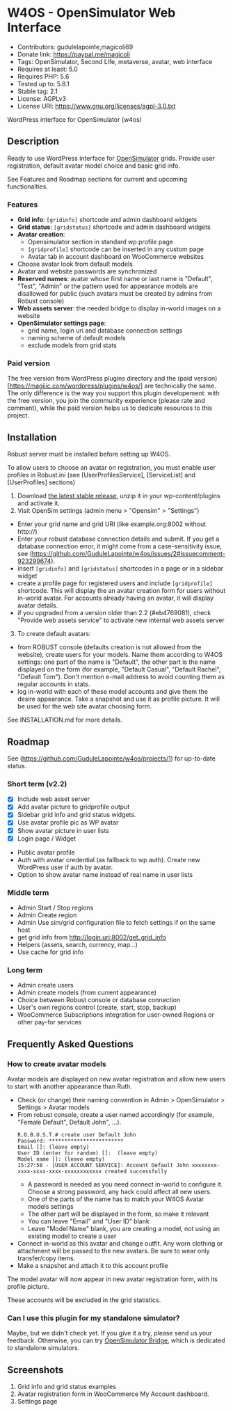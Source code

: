 # W4OS - OpenSimulator Web Interface
* Contributors: gudulelapointe,magicoli69
* Donate link: https://paypal.me/magicoli
* Tags: OpenSimulator, Second Life, metaverse, avatar, web interface
* Requires at least: 5.0
* Requires PHP: 5.6
* Tested up to: 5.8.1
* Stable tag: 2.1
* License: AGPLv3
* License URI: https://www.gnu.org/licenses/agpl-3.0.txt

WordPress interface for OpenSimulator (w4os)

## Description

Ready to use WordPress interface for [OpenSimulator](http://opensimulator.org/) grids. Provide user registration, default avatar model choice and basic grid info.

See Features and Roadmap sections for current and upcoming functionalties.

### Features

- **Grid info**: `[gridinfo]` shortcode and admin dashboard widgets
- **Grid status**: `[gridstatus]` shortcode and admin dashboard widgets
- **Avatar creation**:
  - Opensimulator section in standard wp profile page
  - `[gridprofile]` shortcode can be inserted in any custom page
  - Avatar tab in account dashboard on WooCommerce websites
- Choose avatar look from default models
- Avatar and website passwords are synchronized
- **Reserved names**: avatar whose first name or last name is "Default", "Test", "Admin" or the pattern used for appearance models are disallowed for public (such avatars must be created by admins from Robust console)
- **Web assets server**: the needed bridge to display in-world images on a website
- **OpenSimulator settings page**:
  - grid name, login uri and database connection settings
  - naming scheme of default models
  - exclude models from grid stats

### Paid version

The free version from WordPress plugins directory and the (paid version)[https://magiiic.com/wordpress/plugins/w4os/] are technically the same. The only difference is the way you support this plugin developement: with the free version, you join the community experience (please rate and comment), while the paid version helps us to dedicate resources to this project.

## Installation

Robust server must be installed before setting up W4OS.

To allow users to choose an avatar on registration, you must enable user profiles in Robust.ini (see [UserProfilesService], [ServiceList] and [UserProfiles] sections)

1. Download [the latest stable release](https://magiiic.com/updates/?action=download&slug=w4os), unzip it in your wp-content/plugins and activate it.
2. Visit OpenSim settings (admin menu > "Opensim" > "Settings")
  - Enter your grid name and grid URI (like example.org:8002 without http://)
  - Enter your robust database connection details and submit. If you get a database connection error, it might come from a case-sensitivity issue, see (https://github.com/GuduleLapointe/w4os/issues/2#issuecomment-923299674).
  - insert `[gridinfo]` and `[gridstatus]` shortcodes in a page or in a sidebar widget
  - create a profile page for registered users and include `[gridprofile]` shortcode. This will display the an avatar creation form for users without in-world avatar. For accounts already having an avatar, it will display avatar details.
  - if you upgraded from a version older than 2.2 (#eb4769081), check "Provide web assets service" to activate new internal web assets server
3. To create default avatars:
  - from ROBUST console (defaults creation is not allowed from the website), create users for your models. Name them according to W4OS settings: one part of the name is "Default", the other part is the name displayed on the form (for example, "Default Casual", "Default Rachel", "Default Tom"). Don't mention e-mail address to avoid counting them as regular accounts in stats.
  - log in-world with each of these model accounts and give them the desire appearance. Take a snapshot and use it as profile picture. It will be used for the web site avatar choosing form.

See INSTALLATION.md for more details.

## Roadmap

See (https://github.com/GuduleLapointe/w4os/projects/1) for up-to-date status.

### Short term (v2.2)

- [x] Include web asset server
- [x] Add avatar picture to gridprofile output
- [x] Sidebar grid info and grid status widgets.
- [x] Use avatar profile pic as WP avatar
- [x] Show avatar picture in user lists
- [x] Login page / Widget
- Public avatar profile
- Auth with avatar credential (as fallback to wp auth).
  Create new WordPress user if auth by avatar.
- Option to show avatar name instead of real name in user lists

### Middle term

- Admin Start / Stop regions
- Admin Create region
- Admin Use sim/grid configuration file to fetch settings if on the same host
- get grid info from http://login.uri:8002/get_grid_info
- Helpers (assets, search, currency, map...)
- Use cache for grid info

### Long term

- Admin create users
- Admin create models (from current appearance)
- Choice between Robust console or database connection
- User's own regions control (create, start, stop, backup)
- WooCommerce Subscriptions integration for user-owned Regions or other pay-for services

## Frequently Asked Questions

### How to create avatar models

Avatar models are displayed on new avatar registration and allow new users to start with another appearance than Ruth.

* Check (or change) their naming convention in Admin > OpenSimulator > Settings > Avatar models
* From robust console, create a user named accordingly (for example, "Female Default", Default John", ...).
    ```
    R.O.B.U.S.T.# create user Default John
    Password: ************************
    Email []: (leave empty)
    User ID (enter for random) []:  (leave empty)
    Model name []: (leave empty)
    15:27:58 - [USER ACCOUNT SERVICE]: Account Default John xxxxxxxx-xxxx-xxxx-xxxx-xxxxxxxxxxxx created successfully
    ```
  - A password is needed as you need connect in-world to configure it.
    Choose a strong password, any hack could affect all new users.
  - One of the parts of the name has to match your W4OS Avatar models settings
  - The other part will be displayed in the form, so make it relevant
  - You can leave "Email" and "User ID" blank
  - Leave "Model Name" blank, you are creating a model, not using an existing model to create a user
* Connect in-world as this avatar and change outfit. Any worn clothing or attachment will be passed to the new avatars. Be sure to wear only transfer/copy items.
* Make a snapshot and attach it to this account profile

The model avatar will now appear in new avatar registration form, with its profile picture.

These accounts will be excluded in the grid statistics.

### Can I use this plugin for my standalone simulator?

Maybe, but we didn't check yet. If you give it a try, please send us your feedback. Otherwise, you can try [OpenSimulator Bridge](https://fr.wordpress.org/plugins/opensimulator-bridge/), which is dedicated to standalone simulators.

## Screenshots

1. Grid info and grid status examples
2. Avatar registration form in WooCommerce My Account dashboard.
3. Settings page
